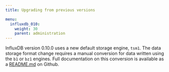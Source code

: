 ```yaml
---
title: Upgrading from previous versions

menu:
  influxdb_010:
    weight: 30
    parent: administration
---
```


InfluxDB version 0.10.0 uses a new default storage engine, `tsm1`. 
The data storage format change requires a manual conversion for data written using the `b1` or `bz1` engines. 
Full documentation on this conversion is available as a [README.md](https://github.com/influxdata/influxdb/tree/master/cmd/influx_tsm) on Github.
